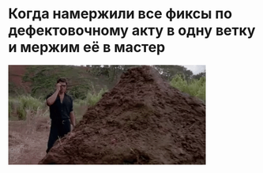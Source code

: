 # Когда намержили все фиксы по дефектовочному акту в одну ветку и мержим её в мастер

![Когда намержили все фиксы по дефектовочному акту в одну ветку и мержим её в мастер](../images/ezgif.com-809bc7cd55.gif)